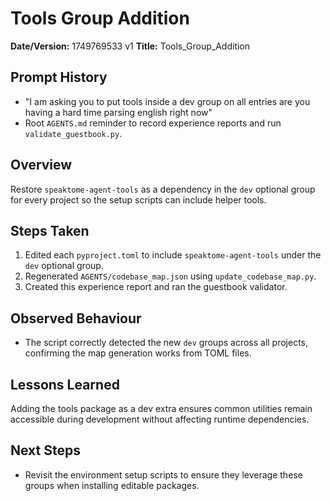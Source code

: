 # Tools Group Addition

**Date/Version:** 1749769533 v1
**Title:** Tools_Group_Addition

## Prompt History
- "I am asking you to put tools inside a dev group on all entries are you having a hard time parsing english right now"
- Root `AGENTS.md` reminder to record experience reports and run `validate_guestbook.py`.

## Overview
Restore `speaktome-agent-tools` as a dependency in the `dev` optional group for every project so the setup scripts can include helper tools.

## Steps Taken
1. Edited each `pyproject.toml` to include `speaktome-agent-tools` under the `dev` optional group.
2. Regenerated `AGENTS/codebase_map.json` using `update_codebase_map.py`.
3. Created this experience report and ran the guestbook validator.

## Observed Behaviour
- The script correctly detected the new `dev` groups across all projects, confirming the map generation works from TOML files.

## Lessons Learned
Adding the tools package as a dev extra ensures common utilities remain accessible during development without affecting runtime dependencies.

## Next Steps
- Revisit the environment setup scripts to ensure they leverage these groups when installing editable packages.

